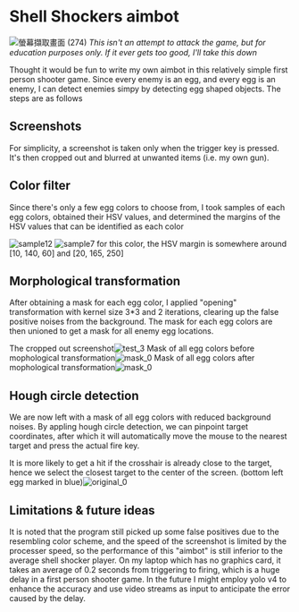 # Shell Shockers aimbot
![螢幕擷取畫面 (274)](https://user-images.githubusercontent.com/62785735/127161083-303f3b47-44e6-472b-bcda-4837a93eac8b.png)
*This isn't an attempt to attack the game, but for education purposes only. If it ever gets too good, I'll take this down*

Thought it would be fun to write my own aimbot in this relatively simple first person shooter game. Since every enemy is an egg, and every egg is an enemy, I can detect enemies simpy by detecting egg shaped objects.
The steps are as follows

## Screenshots
For simplicity, a screenshot is taken only when the trigger key is pressed. It's then cropped out and blurred at unwanted items (i.e. my own gun).

## Color filter
Since there's only a few egg colors to choose from, I took samples of each egg colors, obtained their HSV values, and determined the margins of the HSV values that can be identified as each color 

![sample12](https://user-images.githubusercontent.com/62785735/127318474-a78dc028-c11e-4ad3-830a-9cd1c72f44c7.png)
![sample7](https://user-images.githubusercontent.com/62785735/127164060-5cc12c8d-5acb-4389-87a8-8ccd54ecf794.png) for this color, the HSV margin is somewhere around [10, 140, 60] and [20, 165, 250]

## Morphological transformation
After obtaining a mask for each egg color, I applied "opening" transformation with kernel size 3\*3 and 2 iterations, clearing up the false positive noises from the background. The mask for each egg colors are then unioned to get a mask for all enemy egg locations.

The cropped out screenshot![test_3](https://user-images.githubusercontent.com/62785735/127311441-44276454-9eb4-4f17-ab9e-72b51bc47846.png) 
Mask of all egg colors before mophological transformation![mask_0](https://user-images.githubusercontent.com/62785735/127311812-4cc917d7-a0f6-43fb-916b-0d523823af07.png) 
Mask of all egg colors after mophological transformation![mask_0](https://user-images.githubusercontent.com/62785735/127315917-59d30c5e-525c-46f8-b62f-a43901fd1705.png)


## Hough circle detection
We are now left with a mask of all egg colors with reduced background noises. By appling hough circle detection, we can pinpoint target coordinates, after which it will automatically move the mouse to the nearest target and press the actual fire key.

It is more likely to get a hit if the crosshair is already close to the target, hence we select the closest target to the center of the screen. (bottom left egg marked in blue)![original_0](https://user-images.githubusercontent.com/62785735/127316850-58e66103-2c10-4b2b-a8fb-ab754cc48aae.png)

## Limitations & future ideas
It is noted that the program still picked up some false positives due to the resembling color scheme, and the speed of the screenshot is limited by the processer speed, so the performance of this "aimbot" is still inferior to the average shell shocker player. On my laptop which has no graphics card, it takes an average of 0.2 seconds from triggering to firing, which is a huge delay in a first person shooter game.
In the future I might employ yolo v4 to enhance the accuracy and use video streams as input to anticipate the error caused by the delay.
